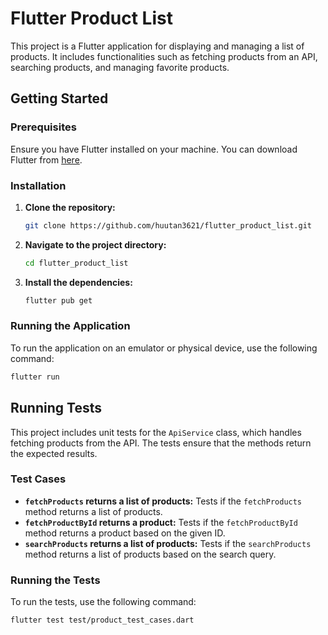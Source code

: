 # Flutter Product List

This project is a Flutter application for displaying and managing a list of products. It includes functionalities such as fetching products from an API, searching products, and managing favorite products.

## Getting Started

### Prerequisites

Ensure you have Flutter installed on your machine. You can download Flutter from [here](https://flutter.dev/docs/get-started/install).

### Installation

1. **Clone the repository:**

    ```bash
    git clone https://github.com/huutan3621/flutter_product_list.git
    ```

2. **Navigate to the project directory:**

    ```bash
    cd flutter_product_list
    ```

3. **Install the dependencies:**

    ```bash
    flutter pub get
    ```

### Running the Application

To run the application on an emulator or physical device, use the following command:

```bash
flutter run
```

## Running Tests

This project includes unit tests for the `ApiService` class, which handles fetching products from the API. The tests ensure that the methods return the expected results.

### Test Cases

- **`fetchProducts` returns a list of products:** Tests if the `fetchProducts` method returns a list of products.
- **`fetchProductById` returns a product:** Tests if the `fetchProductById` method returns a product based on the given ID.
- **`searchProducts` returns a list of products:** Tests if the `searchProducts` method returns a list of products based on the search query.

### Running the Tests

To run the tests, use the following command:

```bash
flutter test test/product_test_cases.dart
```
